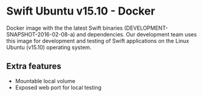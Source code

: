# Swift Ubuntu v15.10 - Docker
Docker image with the the latest Swift binaries (DEVELOPMENT-SNAPSHOT-2016-02-08-a)
and dependencies. Our development team uses this image for development
and testing of Swift applications on the Linux Ubuntu (v15.10) operating system.

## Extra features
- Mountable local volume
- Exposed web port for local testing
